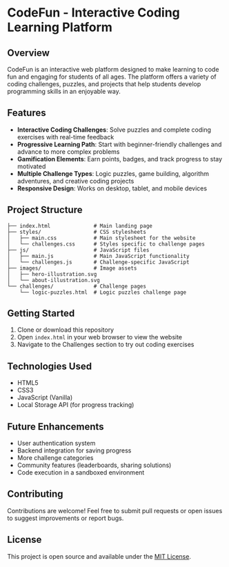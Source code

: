 # CodeFun - Interactive Coding Learning Platform

## Overview

CodeFun is an interactive web platform designed to make learning to code fun and engaging for students of all ages. The platform offers a variety of coding challenges, puzzles, and projects that help students develop programming skills in an enjoyable way.

## Features

- **Interactive Coding Challenges**: Solve puzzles and complete coding exercises with real-time feedback
- **Progressive Learning Path**: Start with beginner-friendly challenges and advance to more complex problems
- **Gamification Elements**: Earn points, badges, and track progress to stay motivated
- **Multiple Challenge Types**: Logic puzzles, game building, algorithm adventures, and creative coding projects
- **Responsive Design**: Works on desktop, tablet, and mobile devices

## Project Structure

```
├── index.html              # Main landing page
├── styles/                 # CSS stylesheets
│   ├── main.css            # Main stylesheet for the website
│   └── challenges.css      # Styles specific to challenge pages
├── js/                     # JavaScript files
│   ├── main.js             # Main JavaScript functionality
│   └── challenges.js       # Challenge-specific JavaScript
├── images/                 # Image assets
│   ├── hero-illustration.svg
│   └── about-illustration.svg
└── challenges/             # Challenge pages
    └── logic-puzzles.html  # Logic puzzles challenge page
```

## Getting Started

1. Clone or download this repository
2. Open `index.html` in your web browser to view the website
3. Navigate to the Challenges section to try out coding exercises

## Technologies Used

- HTML5
- CSS3
- JavaScript (Vanilla)
- Local Storage API (for progress tracking)

## Future Enhancements

- User authentication system
- Backend integration for saving progress
- More challenge categories
- Community features (leaderboards, sharing solutions)
- Code execution in a sandboxed environment

## Contributing

Contributions are welcome! Feel free to submit pull requests or open issues to suggest improvements or report bugs.

## License

This project is open source and available under the [MIT License](LICENSE).